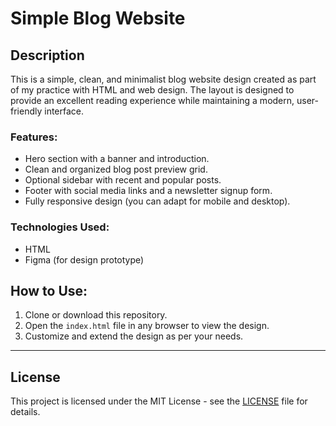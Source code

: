 # Simple Blog Website

## Description
This is a simple, clean, and minimalist blog website design created as part of my practice with HTML and web design. The layout is designed to provide an excellent reading experience while maintaining a modern, user-friendly interface.

### Features:
- Hero section with a banner and introduction.
- Clean and organized blog post preview grid.
- Optional sidebar with recent and popular posts.
- Footer with social media links and a newsletter signup form.
- Fully responsive design (you can adapt for mobile and desktop).

### Technologies Used:
- HTML
- Figma (for design prototype)

## How to Use:
1. Clone or download this repository.
2. Open the `index.html` file in any browser to view the design.
3. Customize and extend the design as per your needs.

---

## License
This project is licensed under the MIT License - see the [LICENSE](LICENSE) file for details.
